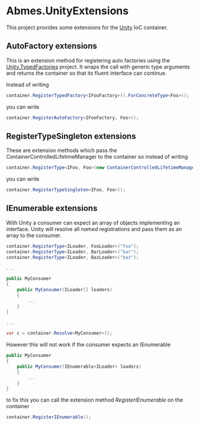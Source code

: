Abmes.UnityExtensions
====================

This project provides some extensions for the [Unity](http://unity.codeplex.com/) IoC container.

AutoFactory extensions
----------------------

This is an extension method for registering auto factories using the [Unity.TypedFactories](https://github.com/PombeirP/Unity.TypedFactories) project.
It wraps the call with generic type arguments and returns the container so that its fluent interface can continue.

Instead of writing
```c#
container.RegisterTypedFactory<IFooFactory>().ForConcreteType<Foo>();
```
you can write
```c#
container.RegisterAutoFactory<IFooFactory, Foo>();
```
RegisterTypeSingleton extensions
--------------------------------

These are extension methods which pass the ContainerControlledLifetimeManager to the container so instead of writing
```c#
container.RegisterType<IFoo, Foo>(new ContainerControlledLifetimeManager());
```
you can write
```c#
container.RegisterTypeSingleton<IFoo, Foo>();
```

IEnumerable extensions
----------------------

With Unity a consumer can expect an array of objects implementing an interface.
Unity will resolve all *named* registrations and pass them as an array to the consumer.
```c#
container.RegisterType<ILoader, FooLoader>("foo");
container.RegisterType<ILoader, BarLoader>("bar");
container.RegisterType<ILoader, BazLoader>("baz");

...

public MyConsumer
{
	public MyConsumer(ILoader[] loaders)
	{
		...
	}
}

...

var c = container.Resolve<MyConsumer>();
```

However this will not work if the consumer expects an IEnumerable<T>
```c#
public MyConsumer
{
	public MyConsumer(IEnumerable<ILoader> loaders)
	{
		...
	}
}
```

to fix this you can call the extension method *RegisterIEnumerable* on the container
```c#
container.RegisterIEnumerable();
```